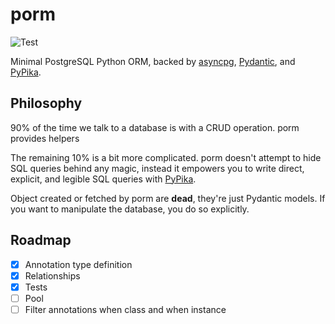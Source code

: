 # porm

![Test](https://github.com/rafalstapinski/porm/actions/workflows/test.yml/badge.svg)

Minimal PostgreSQL Python ORM, backed by [asyncpg](https://github.com/MagicStack/asyncpg), [Pydantic](https://github.com/samuelcolvin/pydantic), and [PyPika](https://github.com/kayak/pypika). 

## Philosophy

90% of the time we talk to a database is with a CRUD operation. porm provides helpers

The remaining 10% is a bit more complicated. porm doesn't attempt to hide SQL queries behind any magic, instead it empowers you to write direct, explicit, and legible SQL queries with [PyPika](https://github.com/kayak/pypika).

Object created or fetched by porm are **dead**, they're just Pydantic models. If you want to manipulate the database, you do so explicitly.


## Roadmap

- [x] Annotation type definition
- [x] Relationships
- [x] Tests
- [ ] Pool
- [ ] Filter annotations when class and when instance
